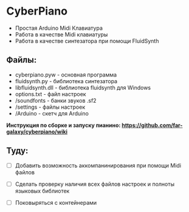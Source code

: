 # CyberPiano 
- Простая Arduino Midi Клавиатура
- Работа в качестве Midi клавиатуры
- Работа в качестве синтезатора при помощи FluidSynth

## Файлы:
- cyberpiano.pyw - основная программа
- fluidsynth.py - библиотека синтезатора
- libfluidsynth.dll - библиотека fluidsynth для Windows
- options.txt - файл настроек
- /soundfonts - банки звуков .sf2
- /settings - файлы настроек
- /Arduino - скетч для Arduino

**Инструкция по сборке и запуску пианино: https://github.com/far-galaxy/cyberpiano/wiki**

## Туду:
- [ ] Добавить возможность аккомпанинирования при помощи Midi файлов
- [ ] Сделать проверку наличия всех файлов настроек и полноты языковых библиотек
- [ ] Поковыряться с контейнерами


